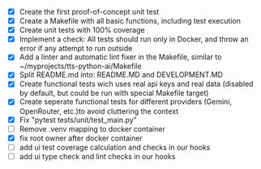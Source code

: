 - [x] Create the first proof-of-concept unit test
- [x] Create a Makefile with all basic functions, including test execution
- [x] Create unit tests with 100% coverage
- [x] Implement a check: All tests should run only in Docker, and throw an error if any attempt to run outside
- [x] Add a linter and automatic lint fixer in the Makefile, similar to ~/myprojects/tts-python-ai/Makefile
- [x] Split README.md into: README.MD and DEVELOPMENT.MD
- [x] Create functional tests wich uses real api keys and real data (disabled by default, but could be run with special Makefile target)
- [x] Create seperate functional tests for different providers (Gemini, OpenRouter, etc.)to avoid cluttering the context
- [x] Fix "pytest tests/unit/test_main.py"
- [ ] Remove .venv mapping to docker container
- [x] fix root owner after docker container
- [ ] add ui test coverage calculation and checks in our hooks
- [ ] add ui type check and lint checks in our hooks

